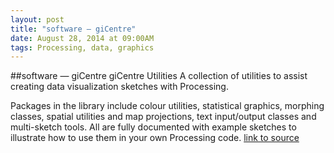 ```yaml
---
layout: post
title: "software — giCentre"
date: August 28, 2014 at 09:00AM
tags: Processing, data, graphics
---
```

##software — giCentre
giCentre Utilities
A collection of utilities to assist creating data visualization sketches with Processing. 

Packages in the library include colour utilities, statistical graphics, morphing classes, spatial utilities and map projections, text input/output classes and multi-sketch tools. All are fully documented with example sketches to illustrate how to use them in your own Processing code.
[link to source](http://ift.tt/1tJuYtA) 
